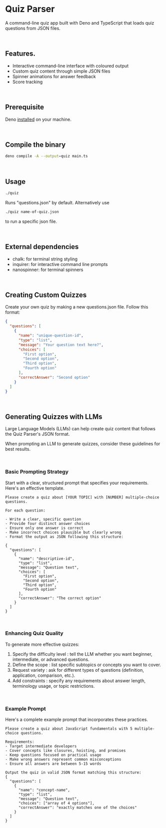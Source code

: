 <br>

# Quiz Parser

A command-line quiz app built with Deno and TypeScript that loads quiz questions
from JSON files.

<br>

## Features.

- Interactive command-line interface with coloured output
- Custom quiz content through simple JSON files
- Spinner animations for answer feedback
- Score tracking

<br>

## Prerequisite

Deno [installed](https://docs.deno.com/runtime/getting_started/installation/) on your machine.

<br>

## Compile the binary

```sh
deno compile -A --output=quiz main.ts
```

<br>

## Usage

```sh
./quiz
```

Runs "questions.json" by default. Alternatively use

```sh
./quiz name-of-quiz.json
```

to run a specific json file.

<br>

## External dependencies

- chalk: for terminal string styling
- inquirer: for interactive command line prompts
- nanospinner: for terminal spinners

<br>

## Creating Custom Quizzes

Create your own quiz by making a new questions.json file. Follow this format:

```json
{
  "questions": [
    {
      "name": "unique-question-id",
      "type": "list",
      "message": "Your question text here?",
      "choices": [
        "First option",
        "Second option",
        "Third option",
        "Fourth option"
      ],
      "correctAnswer": "Second option"
    }
  ]
}
```

<br>

## Generating Quizzes with LLMs

Large Language Models (LLMs) can help create quiz content that follows the Quiz Parser's JSON format. 

When prompting an LLM to generate quizzes, consider these guidelines for best results.

<br>

### Basic Prompting Strategy

Start with a clear, structured prompt that specifies your requirements. Here's an effective template.

```
Please create a quiz about [YOUR TOPIC] with [NUMBER] multiple-choice questions.

For each question:

- Write a clear, specific question
- Provide four distinct answer choices
- Ensure only one answer is correct
- Make incorrect choices plausible but clearly wrong
- Format the output as JSON following this structure:

{
  "questions": [
    {
      "name": "descriptive-id",
      "type": "list",
      "message": "Question text",
      "choices": [
        "First option",
        "Second option",
        "Third option",
        "Fourth option"
      ],
      "correctAnswer": "The correct option"
    }
  ]
}
```

<br>

### Enhancing Quiz Quality

To generate more effective quizzes:

1. Specify the difficulty level : tell the LLM whether you want beginner, intermediate, or advanced questions.
2. Define the scope : list specific subtopics or concepts you want to cover.
3. Request variety : ask for different types of questions (definition, application, comparison, etc.).
4. Add constraints : specify any requirements about answer length, terminology usage, or topic restrictions.

<br>

### Example Prompt

Here's a complete example prompt that incorporates these practices.

```
Please create a quiz about JavaScript fundamentals with 5 multiple-choice questions. 

Requirements:
- Target intermediate developers
- Cover concepts like closures, hoisting, and promises
- Keep questions focused on practical usage
- Make wrong answers represent common misconceptions
- Ensure all answers are between 5-15 words

Output the quiz in valid JSON format matching this structure:
{
  "questions": [
    {
      "name": "concept-name",
      "type": "list",
      "message": "Question text",
      "choices": ["array of 4 options"],
      "correctAnswer": "exactly matches one of the choices"
    }
  ]
}
```

<br>
